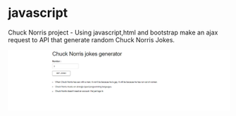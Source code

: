 # javascript

Chuck Norris project -
Using javascript,html and bootstrap make an ajax request to API that generate random Chuck Norris Jokes.

<img src="imgs/chuckNorris.png" >
